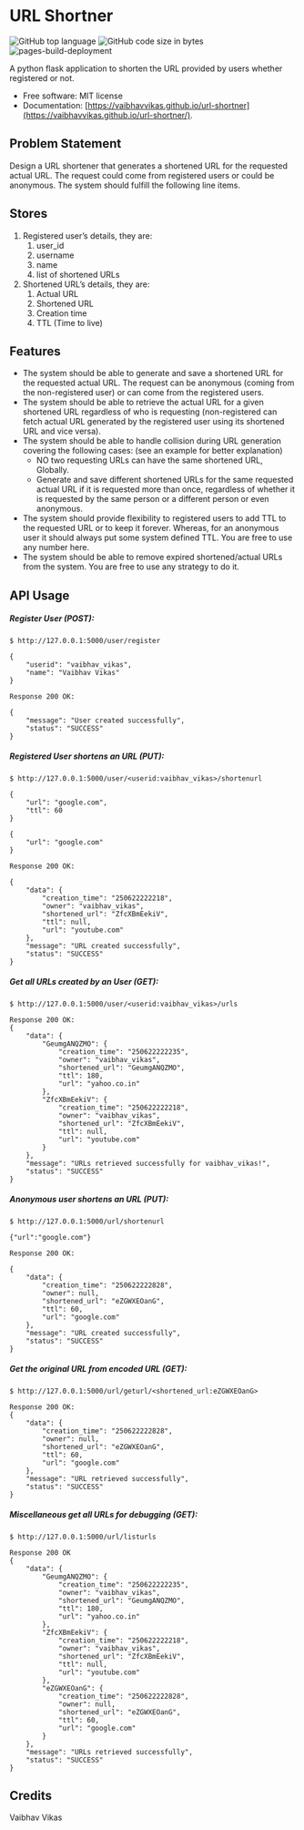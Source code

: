 # URL Shortner

![GitHub top language](https://img.shields.io/github/languages/top/vaibhavvikas/url-shortner)
![GitHub code size in bytes](https://img.shields.io/github/languages/code-size/vaibhavvikas/url-shortner)
![pages-build-deployment](https://github.com/vaibhavvikas/url-shortner/actions/workflows/pages/pages-build-deployment/badge.svg?branch=main)

A python flask application to shorten the URL provided by users whether registered or not.

* Free software: MIT license
* Documentation: [https://vaibhavvikas.github.io/url-shortner](https://vaibhavvikas.github.io/url-shortner/).

## Problem Statement

Design a URL shortener that generates a shortened URL for the requested actual URL.
The request could come from registered users or could be anonymous.
The system should fulfill the following line items.

## Stores

1. Registered user’s details, they are:
    1. user_id
    2. username
    3. name
    4. list of shortened URLs
2. Shortened URL’s details, they are:
    1. Actual URL
    2. Shortened URL
    3. Creation time
    4. TTL (Time to live)

## Features

* The system should be able to generate and save a shortened URL for the requested actual URL. The request can be anonymous (coming from the non-registered user) or can come from the registered users.
* The system should be able to retrieve the actual URL for a given shortened URL regardless of who is requesting (non-registered can fetch actual URL generated by the registered user using its shortened URL and vice versa).
* The system should be able to handle collision during URL generation covering the following cases: (see an example for better explanation)
    - NO two requesting URLs can have the same shortened URL, Globally.
    - Generate and save different shortened URLs for the same requested actual URL if it is requested more than once, regardless of whether it is requested by the same person or a different person or even anonymous.
* The system should provide flexibility to registered users to add TTL to the requested URL or to keep it forever. Whereas, for an anonymous user it should always put some system defined TTL. You are free to use any number here.
* The system should be able to remove expired shortened/actual URLs from the system. You are free to use any strategy to do it.

## API Usage

##### Register User (POST):
```console
$ http://127.0.0.1:5000/user/register

{
    "userid": "vaibhav_vikas",
    "name": "Vaibhav Vikas"
}

Response 200 OK:

{
    "message": "User created successfully",
    "status": "SUCCESS"
}
```

##### Registered User shortens an URL (PUT):
```console
$ http://127.0.0.1:5000/user/<userid:vaibhav_vikas>/shortenurl

{
    "url": "google.com",
    "ttl": 60
}

{
    "url": "google.com"
}

Response 200 OK:

{
    "data": {
        "creation_time": "250622222218",
        "owner": "vaibhav_vikas",
        "shortened_url": "ZfcXBmEekiV",
        "ttl": null,
        "url": "youtube.com"
    },
    "message": "URL created successfully",
    "status": "SUCCESS"
}
```

##### Get all URLs created by an User (GET):
```console
$ http://127.0.0.1:5000/user/<userid:vaibhav_vikas>/urls

Response 200 OK:
{
    "data": {
        "GeumgANQZMO": {
            "creation_time": "250622222235",
            "owner": "vaibhav_vikas",
            "shortened_url": "GeumgANQZMO",
            "ttl": 180,
            "url": "yahoo.co.in"
        },
        "ZfcXBmEekiV": {
            "creation_time": "250622222218",
            "owner": "vaibhav_vikas",
            "shortened_url": "ZfcXBmEekiV",
            "ttl": null,
            "url": "youtube.com"
        }
    },
    "message": "URLs retrieved successfully for vaibhav_vikas!",
    "status": "SUCCESS"
}

```

##### Anonymous user shortens an URL (PUT):
```console
$ http://127.0.0.1:5000/url/shortenurl

{"url":"google.com"}

Response 200 OK:

{
    "data": {
        "creation_time": "250622222828",
        "owner": null,
        "shortened_url": "eZGWXEOanG",
        "ttl": 60,
        "url": "google.com"
    },
    "message": "URL created successfully",
    "status": "SUCCESS"
}

```

##### Get the original URL from encoded URL (GET):
```console
$ http://127.0.0.1:5000/url/geturl/<shortened_url:eZGWXEOanG>

Response 200 OK:
{
    "data": {
        "creation_time": "250622222828",
        "owner": null,
        "shortened_url": "eZGWXEOanG",
        "ttl": 60,
        "url": "google.com"
    },
    "message": "URL retrieved successfully",
    "status": "SUCCESS"
}
```

##### Miscellaneous get all URLs for debugging (GET):
```console
$ http://127.0.0.1:5000/url/listurls

Response 200 OK
{
    "data": {
        "GeumgANQZMO": {
            "creation_time": "250622222235",
            "owner": "vaibhav_vikas",
            "shortened_url": "GeumgANQZMO",
            "ttl": 180,
            "url": "yahoo.co.in"
        },
        "ZfcXBmEekiV": {
            "creation_time": "250622222218",
            "owner": "vaibhav_vikas",
            "shortened_url": "ZfcXBmEekiV",
            "ttl": null,
            "url": "youtube.com"
        },
        "eZGWXEOanG": {
            "creation_time": "250622222828",
            "owner": null,
            "shortened_url": "eZGWXEOanG",
            "ttl": 60,
            "url": "google.com"
        }
    },
    "message": "URLs retrieved successfully",
    "status": "SUCCESS"
}
```

## Credits
Vaibhav Vikas 

